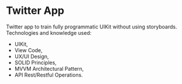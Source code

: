 # Twitter App

Twitter app to train fully programmatic UIKit without using storyboards. Technologies and knowledge used:
* UIKit,
* View Code,
* UX/UI Design,
* SOLID Principles,
* MVVM Architectural Pattern,
* API Rest/Restful Operations.

